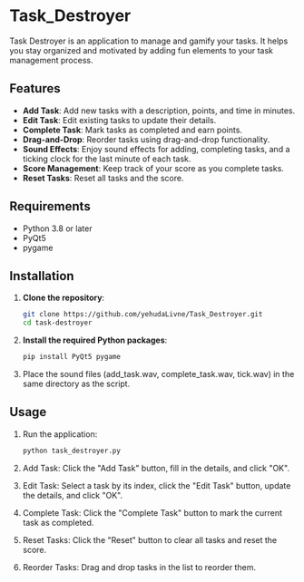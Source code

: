 # Task_Destroyer
Task Destroyer is an application to manage and gamify your tasks. It helps you stay organized and motivated by adding fun elements to your task management process.

## Features

- **Add Task**: Add new tasks with a description, points, and time in minutes.
- **Edit Task**: Edit existing tasks to update their details.
- **Complete Task**: Mark tasks as completed and earn points.
- **Drag-and-Drop**: Reorder tasks using drag-and-drop functionality.
- **Sound Effects**: Enjoy sound effects for adding, completing tasks, and a ticking clock for the last minute of each task.
- **Score Management**: Keep track of your score as you complete tasks.
- **Reset Tasks**: Reset all tasks and the score.

## Requirements

- Python 3.8 or later
- PyQt5
- pygame

## Installation

1. **Clone the repository**:
   ```sh
   git clone https://github.com/yehudaLivne/Task_Destroyer.git
   cd task-destroyer

2. **Install the required Python packages**:
   ```sh
   pip install PyQt5 pygame

4. Place the sound files (add_task.wav, complete_task.wav, tick.wav) in the same directory as the script.


## Usage
1. Run the application:
   ```sh
   python task_destroyer.py

2. Add Task: Click the "Add Task" button, fill in the details, and click "OK".

3. Edit Task: Select a task by its index, click the "Edit Task" button, update the details, and click "OK".

4. Complete Task: Click the "Complete Task" button to mark the current task as completed.

5. Reset Tasks: Click the "Reset" button to clear all tasks and reset the score.

6. Reorder Tasks: Drag and drop tasks in the list to reorder them.



